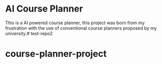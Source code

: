 # AI Course Planner
This is a AI powered course planner, this project was born from my frustration with the use 
of conventional course planners proposed by my university.# test-repo2
# course-planner-project
